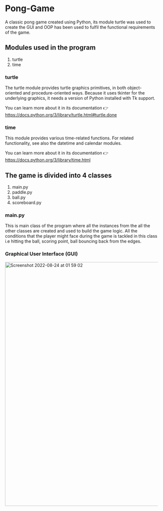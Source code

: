 # Pong-Game
A classic pong game created using Python, its module turtle was used to create the GUI and OOP has been used to fulfil the functional requirements of the game.
## Modules used in the program
1) turtle 
2) time

### turtle
The turtle module provides turtle graphics primitives, in both object-oriented and procedure-oriented ways. Because it uses tkinter for the underlying graphics, it needs a version of Python installed with Tk support.

You can learn more about it in its documentation 👉 https://docs.python.org/3/library/turtle.html#turtle.done

### time 
This module provides various time-related functions. For related functionality, see also the datetime and calendar modules.

You can learn more about it in its documentation 👉  https://docs.python.org/3/library/time.html
## The game is divided into 4 classes
1) main.py
2) paddle.py
3) ball.py
4) scoreboard.py

### main.py
This is main class of the program where all the instances from the all the other classes are created and used to build the game logic. All the conditions that the player might face during the game is tackled in this class i.e hitting the ball, scoring point, ball bouncing back from the edges.


### Graphical User Interface (GUI)
<img width="801" alt="Screenshot 2022-08-24 at 01 59 02" src="https://user-images.githubusercontent.com/93266569/186280630-f76ba35e-e0d5-4eb8-93ce-78ce01eed564.png">

